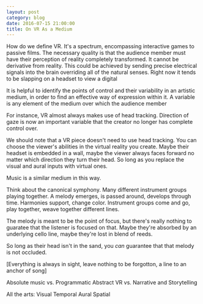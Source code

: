 ```yaml
---
layout: post
category: blog
date: 2016-07-15 21:00:00
title: On VR As a Medium
---
```


How do we define VR. It's a spectrum, encompassing interactive games to passive films. The necessary quality is that
the audience member must have their perception of reality completely transformed. It cannot be derivative from reality. This could be achieved by sending precise electrical signals into the brain overriding all of the natural senses. Right now it tends to be slapping on a headset to view a digital

It is helpful to identify the points of control and their variability in an artistic medium, in order to find an effective way of expression within it. A variable is any element of the medium over which the audience member 

For instance, VR almost always makes use of head tracking. Direction of gaze is now an important variable that the creator no longer has complete control over. 

We should note that a VR piece doesn't need to use head tracking. You can choose the viewer's abilities in the virtual reality you create. Maybe their headset is embedded in a wall, maybe the viewer always faces forward no matter which direction they turn their head. So long as you replace the visual and aural inputs with virtual ones.

Music is a similar medium in this way.

Think about the canonical symphony. Many different instrument groups playing together. A melody emerges, is passed around, develops through time. Harmonies support, change color. Instrument groups come and go, play together, weave together different lines.

The melody is meant to be the point of focus, but there's really nothing to guaratee that the listener is focused on that. Maybe they're absorbed by an underlying cello line, maybe they're lost in blend of reeds.

So long as their head isn't in the sand, you _can_ guarantee that that melody is not occluded.

[Everything is always in sight, leave nothing to be forgotton, a line to an anchor of song]


Absolute music vs. Programmatic
Abstract VR vs. Narrative and Storytelling


All the arts:
Visual
Temporal
Aural
Spatial